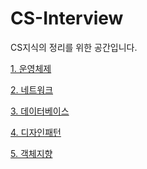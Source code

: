 # CS-Interview

CS지식의 정리를 위한 공간입니다.

[1. 운영체제](https://github.com/TheKeyKim/CS-Interview/blob/master/OS/os.md)<br>

[2. 네트워크](https://github.com/TheKeyKim/CS-Interview/blob/master/Network/Network.md)<br>

[3. 데이터베이스](https://github.com/TheKeyKim/CS-Interview/blob/master/Database/DataBase.md)<br>

[4. 디자인패턴](https://github.com/TheKeyKim/CS-Interview/blob/master/Design%20Pattern/pattern.md)<br>

[5. 객체지향]()<br>